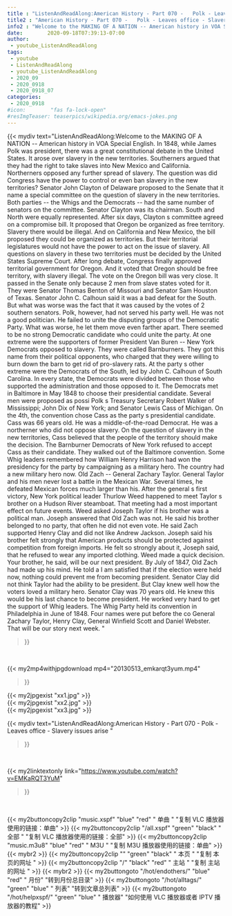 ```yaml
---
title : "ListenAndReadAlong:American History - Part 070 -   Polk - Leaves office - Slavery issues arise "
title2 : "American History - Part 070 -   Polk - Leaves office - Slavery issues arise "
info2 : "Welcome to the MAKING OF A NATION -- American history in VOA Special English. In 1848, while James Polk was president, there was a great constitutional debate in the United States. It arose over slavery in the new territories. Southerners argued that they had the right to take slaves into New Mexico and California. Northerners opposed any further spread of slavery. The question was   did Congress have the power to control or even ban slavery in the new territories? Senator John Clayton of Delaware proposed to the Senate that it name a special committee on the question of slavery in the new territories. Both parties -- the Whigs and the Democrats -- had the same number of senators on the committee. Senator Clayton was its chairman. South and North were equally represented. After six days, Clayton s committee agreed on a compromise bill. It proposed that Oregon be organized as free territory. Slavery there would be illegal. And on California and New Mexico, the bill proposed   they could be organized as territories. But their territorial legislatures would not have the power to act on the issue of slavery. All questions on slavery in these two territories must be decided by the United States Supreme Court. After long debate, Congress finally approved territorial government for Oregon. And it voted that Oregon should be free territory, with slavery illegal. The vote on the Oregon bill was very close. It passed in the Senate only because 2 men from slave states voted for it. They were Senator Thomas Benton of Missouri and Senator Sam Houston of Texas. Senator John C. Calhoun said it was a bad defeat for the South. But what was worse was the fact that it was caused by the votes of 2 southern senators. Polk, however, had not served his party well. He was not a good politician. He failed to unite the disputing groups of the Democratic Party. What was worse, he let them move even farther apart. There seemed to be no strong Democratic candidate who could unite the party. At one extreme were the supporters of former President Van Buren -- New York Democrats opposed to slavery. They were called  Barnburners.  They got this name from their political opponents, who charged that they were willing to burn down the barn to get rid of pro-slavery rats. At the party s other extreme were the Democrats of the South, led by John C. Calhoun of South Carolina. In every state, the Democrats were divided between those who supported the administration and those opposed to it. The Democrats met in Baltimore in May 1848 to choose their presidential candidate. Several men were proposed as possi  Polk s Treasury Secretary Robert Walker of Mississippi; John Dix of New York; and Senator Lewis Cass of Michigan. On the 4th, the convention chose Cass as the party s presidential candidate. Cass was 66 years old. He was a middle-of-the-road Democrat. He was a northerner who did not oppose slavery. On the question of slavery in the new territories, Cass believed that the people of the territory should make the decision. The Barnburner Democrats of New York refused to accept Cass as their candidate. They walked out of the Baltimore convention. Some Whig leaders remembered how William Henry Harrison had won the presidency for the party by campaigning as a military hero. The country had a new military hero now.  Old Zach  -- General Zachary Taylor. General Taylor and his men never lost a battle in the Mexican War. Several times, he defeated Mexican forces much larger than his. After the general s first victory, New York political leader Thurlow Weed happened to meet Taylor s brother on a Hudson River steamboat. That meeting had a most important effect on future events. Weed asked Joseph Taylor if his brother was a political man. Joseph answered that  Old Zach  was not. He said his brother belonged to no party, that often he did not even vote. He said Zach supported Henry Clay and did not like Andrew Jackson. Joseph said his brother felt strongly that American products should be protected against competition from foreign imports. He felt so strongly about it, Joseph said, that he refused to wear any imported clothing. Weed made a quick decision.  Your brother,  he said,  will be our next president.  By July of 1847, Old Zach had made up his mind. He told a    I am satisfied that if the election were held now, nothing could prevent me from becoming president.  Senator Clay did not think Taylor had the ability to be president. But Clay knew well how the voters loved a military hero. Senator Clay was 70 years old. He knew this would be his last chance to become president. He worked very hard to get the support of Whig leaders. The Whig Party held its convention in Philadelphia in June of 1848. Four names were put before the co  General Zachary Taylor, Henry Clay, General Winfield Scott and Daniel Webster. That will be our story next week. "
date:        2020-09-18T07:39:13-07:00
author:
 - youtube_ListenAndReadAlong
tags:
 - youtube
 - ListenAndReadAlong
 - youtube_ListenAndReadAlong
 - 2020_09
 - 2020_0918
 - 2020_0918_07
categories:
 - 2020_0918
#icon:        "fas fa-lock-open"
#resImgTeaser: teaserpics/wikipedia.org/emacs-jokes.png
---
```


{{< mydiv text="ListenAndReadAlong:Welcome to the MAKING OF A NATION -- American history in VOA Special English. In 1848, while James Polk was president, there was a great constitutional debate in the United States. It arose over slavery in the new territories. Southerners argued that they had the right to take slaves into New Mexico and California. Northerners opposed any further spread of slavery. The question was   did Congress have the power to control or even ban slavery in the new territories? Senator John Clayton of Delaware proposed to the Senate that it name a special committee on the question of slavery in the new territories. Both parties -- the Whigs and the Democrats -- had the same number of senators on the committee. Senator Clayton was its chairman. South and North were equally represented. After six days, Clayton s committee agreed on a compromise bill. It proposed that Oregon be organized as free territory. Slavery there would be illegal. And on California and New Mexico, the bill proposed   they could be organized as territories. But their territorial legislatures would not have the power to act on the issue of slavery. All questions on slavery in these two territories must be decided by the United States Supreme Court. After long debate, Congress finally approved territorial government for Oregon. And it voted that Oregon should be free territory, with slavery illegal. The vote on the Oregon bill was very close. It passed in the Senate only because 2 men from slave states voted for it. They were Senator Thomas Benton of Missouri and Senator Sam Houston of Texas. Senator John C. Calhoun said it was a bad defeat for the South. But what was worse was the fact that it was caused by the votes of 2 southern senators. Polk, however, had not served his party well. He was not a good politician. He failed to unite the disputing groups of the Democratic Party. What was worse, he let them move even farther apart. There seemed to be no strong Democratic candidate who could unite the party. At one extreme were the supporters of former President Van Buren -- New York Democrats opposed to slavery. They were called  Barnburners.  They got this name from their political opponents, who charged that they were willing to burn down the barn to get rid of pro-slavery rats. At the party s other extreme were the Democrats of the South, led by John C. Calhoun of South Carolina. In every state, the Democrats were divided between those who supported the administration and those opposed to it. The Democrats met in Baltimore in May 1848 to choose their presidential candidate. Several men were proposed as possi  Polk s Treasury Secretary Robert Walker of Mississippi; John Dix of New York; and Senator Lewis Cass of Michigan. On the 4th, the convention chose Cass as the party s presidential candidate. Cass was 66 years old. He was a middle-of-the-road Democrat. He was a northerner who did not oppose slavery. On the question of slavery in the new territories, Cass believed that the people of the territory should make the decision. The Barnburner Democrats of New York refused to accept Cass as their candidate. They walked out of the Baltimore convention. Some Whig leaders remembered how William Henry Harrison had won the presidency for the party by campaigning as a military hero. The country had a new military hero now.  Old Zach  -- General Zachary Taylor. General Taylor and his men never lost a battle in the Mexican War. Several times, he defeated Mexican forces much larger than his. After the general s first victory, New York political leader Thurlow Weed happened to meet Taylor s brother on a Hudson River steamboat. That meeting had a most important effect on future events. Weed asked Joseph Taylor if his brother was a political man. Joseph answered that  Old Zach  was not. He said his brother belonged to no party, that often he did not even vote. He said Zach supported Henry Clay and did not like Andrew Jackson. Joseph said his brother felt strongly that American products should be protected against competition from foreign imports. He felt so strongly about it, Joseph said, that he refused to wear any imported clothing. Weed made a quick decision.  Your brother,  he said,  will be our next president.  By July of 1847, Old Zach had made up his mind. He told a    I am satisfied that if the election were held now, nothing could prevent me from becoming president.  Senator Clay did not think Taylor had the ability to be president. But Clay knew well how the voters loved a military hero. Senator Clay was 70 years old. He knew this would be his last chance to become president. He worked very hard to get the support of Whig leaders. The Whig Party held its convention in Philadelphia in June of 1848. Four names were put before the co  General Zachary Taylor, Henry Clay, General Winfield Scott and Daniel Webster. That will be our story next week. "
>}}
<br>


{{< my2mp4withjpgdownload mp4="20130513_emkarqt3yum.mp4"
>}}

{{< my2jpgexist "xx1.jpg" >}}<br>
{{< my2jpgexist "xx2.jpg" >}}<br>
{{< my2jpgexist "xx3.jpg" >}}<br>



{{< mydiv text="ListenAndReadAlong:American History - Part 070 -   Polk - Leaves office - Slavery issues arise "
>}}
<br>

{{< my2linktextonly link="https://www.youtube.com/watch?v=EMKaRQT3YuM"
>}}


<br>

{{< my2buttoncopy2clip "music.xspf"        "blue"   "red"    " 单曲 "  "复制 VLC 播放器使用的链接：单曲" >}} {{< my2buttoncopy2clip "/all.xspf"         "green"  "black"  " 全部 "  "复制 VLC 播放器使用的链接：全部" >}} {{< my2buttoncopy2clip "music.m3u8"        "blue"   "red"    " M3U  "    "复制 M3U 播放器使用的链接：单曲" >}} {{< mybr2 >}} {{< my2buttoncopy2clip ""                  "green"  "black"  " 本页 "    "复制 本页的网址 " >}} {{< my2buttoncopy2clip "/"                 "black"  "red"    " 主站 "    "复制 主站的网址 " >}} {{< mybr2 >}} {{< my2buttongoto      "/hot/endothers/"   "blue"   "red"    " 月份"   "转到月份总目录" >}} {{< my2buttongoto      "/hot/alltags/"     "green"  "blue"   " 列表"   "转到文章总列表" >}} {{< my2buttongoto      "/hot/helpxspf/"    "green"  "blue"   " 播放器" "如何使用 VLC 播放器或者 IPTV 播放器的教程" >}} 
